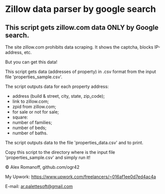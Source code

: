 # Zillow data parser by google search
## This script gets zillow.com data ONLY by Google search.

The site zillow.com prohibits data scraping. It shows the captcha, blocks IP-address, etc.

But you can get this data!

This script gets data (addresses of property) in .csv format from the input file 'properties_sample.csv'.

The script outputs data for each property address:
- address (build & street, city, state, zip_code);
- link to zillow.com;
- zpid from zillow.com;
- for sale or not for sale;
- square:
- number of families;
- number of beds;
- number of baths.

The script outputs data to the file 'properties_data.csv' and to print.

Copy this script to the directory where is the input file 'properties_sample.csv' and simply run it!

© Alex Romanoff, github.com/ogr42

My Upwork: https://www.upwork.com/freelancers/~016af1ee0d7ed4ac4a

E-mail: ar.palettesoft@gmail.com 
